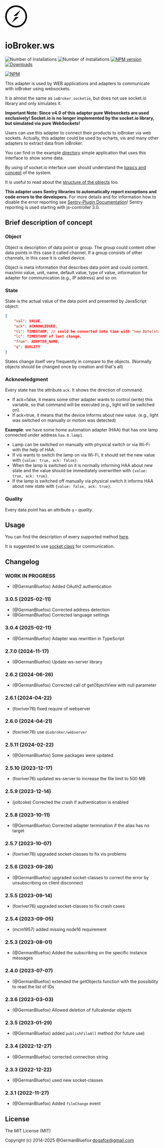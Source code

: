 ![Logo](admin/ws.png)
# ioBroker.ws

![Number of Installations](http://iobroker.live/badges/ws-installed.svg) ![Number of Installations](http://iobroker.live/badges/ws-stable.svg) [![NPM version](http://img.shields.io/npm/v/iobroker.ws.svg)](https://www.npmjs.com/package/iobroker.ws)
[![Downloads](https://img.shields.io/npm/dm/iobroker.ws.svg)](https://www.npmjs.com/package/iobroker.ws)

[![NPM](https://nodei.co/npm/iobroker.ws.png?downloads=true)](https://nodei.co/npm/iobroker.ws/)

This adapter is used by WEB applications and adapters to communicate with ioBroker using websockets.

It is almost the same as `ioBroker.socketio`, but does not use socket.io library and only simulates it.

**Important Note: Since v4.0 of this adapter pure Websockets are used exclusively! Socket.io is no longer implemented by the socket.io library, but simulated via pure WebSockets!**

Users can use this adapter to connect their products to ioBroker via web sockets.
Actually, this adapter could be used by echarts, vis and many other adapters to extract data from ioBroker.

You can find in the example [directory](https://github.com/ioBroker/ioBroker.ws/tree/master/example) simple application that uses this interface to show some data.

By using of socket.io interface user should understand the [basics and concept](https://github.com/ioBroker/ioBroker) of the system.

It is useful to read about the [structure of the objects](https://github.com/ioBroker/ioBroker/blob/master/doc/SCHEMA.md) too. 

**This adapter uses Sentry libraries to automatically report exceptions and code errors to the developers.** For more details and for information how to disable the error reporting see [Sentry-Plugin Documentation](https://github.com/ioBroker/plugin-sentry#plugin-sentry)! Sentry reporting is used starting with js-controller 3.0.

## Brief description of concept
### Object
Object is description of data point or group. The group could content other data points in this case it called channel. If a group consists of other channels, in this case it is called device. 

Object is meta information that describes data point and could content: max/min value, unit, name, default value, type of value, information for adapter for communication (e.g., IP address) and so on.

### State
State is the actual value of the data point and presented by JavaScript object: 
```json
{
    "val": VALUE, 
    "ack": ACKNOWLEDGED, 
    "ts": TIMESTAMP, // could be converted into time with "new Date(state.ts)" (In older version of js-controller - "new Date(state.ts * 1000)")
    "lc": TIMESTAMP of last change, 
    "from": ADAPTER_NAME, 
    "q": QUALITY
}
```

States change itself very frequently in compare to the objects. (Normally objects should be changed once by creation and that's all) 

### Acknowledgment
Every state has the attribute `ack`. It shows the direction of command. 
- If ack=false, it means some other adapter wants to control (write) this variable, so that command will be executed (e.g., light will be switched on).
- If ack=true, it means that the device informs about new value. (e.g., light was switched on manually or motion was detected)
 
**Example**: we have some home automation adapter (HAA) that has one lamp connected under address `haa.0.lamp1`. 
- Lamp can be switched on manually with physical switch or via Wi-Fi with the help of HAA. 
- If vis wants to switch the lamp on via Wi-Fi, it should set the new value with `{value: true, ack: false}`. 
- When the lamp is switched on it is normally informing HAA about new state and the value should be immediately overwritten with `{value: true, ack: true}`.
- If the lamp is switched off manually via physical switch it informs HAA about new state with `{value: false, ack: true}`. 

### Quality
Every data point has an attribute `q` - *quality*. 

## Usage
You can find the description of every supported method [here](https://github.com/ioBroker/ioBroker.socket-classes#web-methods).

It is suggested to use [socket class](https://github.com/ioBroker/socket-client) for communication. 

<!--
	Placeholder for the next version (at the beginning of the line):
	### **WORK IN PROGRESS**
-->

## Changelog
### **WORK IN PROGRESS**
* (@GermanBluefox) Added OAuth2 authentication

### 3.0.5 (2025-02-11)
* (@GermanBluefox) Corrected address detection
* (@GermanBluefox) Corrected language settings

### 3.0.4 (2025-02-11)
* (@GermanBluefox) Adapter was rewritten in TypeScript

### 2.7.0 (2024-11-17)
* (@GermanBluefox) Update ws-server library

### 2.6.2 (2024-06-26)
* (@GermanBluefox) Corrected call of getObjectView with null parameter

### 2.6.1 (2024-04-22)
* (foxriver76) fixed require of webserver

### 2.6.0 (2024-04-21)
* (foxriver76) use `@iobroker/webserver`

### 2.5.11 (2024-02-22)
* (@GermanBluefox) Some packages were updated

### 2.5.10 (2023-12-17)
* (foxriver76) updated ws-server to increase the file limit to 500 MB

### 2.5.9 (2023-12-14)
* (joltcoke) Corrected the crash if authentication is enabled

### 2.5.8 (2023-10-11)
* (@GermanBluefox) Corrected adapter termination if the alias has no target

### 2.5.7 (2023-10-07)
* (foxriver76) upgraded socket-classes to fix vis problems

### 2.5.6 (2023-09-28)
* (@GermanBluefox) upgraded socket-classes to correct the error by unsubscribing on client disconnect

### 2.5.5 (2023-09-14)
* (foxriver76) upgraded socket-classes to fix crash cases

### 2.5.4 (2023-09-05)
* (mcm1957) added missing node16 requirement

### 2.5.3 (2023-08-01)
* (@GermanBluefox) Added the subscribing on the specific instance messages

### 2.4.0 (2023-07-07)
* (@GermanBluefox) extended the getObjects function with the possibility to read the list of IDs

### 2.3.6 (2023-03-03)
* (@GermanBluefox) Allowed deletion of fullcalendar objects

### 2.3.5 (2023-01-29)
* (@GermanBluefox) added `publishFileAll` method (for future use)

### 2.3.4 (2022-12-27)
* (@GermanBluefox) corrected connection string

### 2.3.3 (2022-12-22)
* (@GermanBluefox) used new socket-classes

### 2.3.1 (2022-11-27)
* (@GermanBluefox) Added `fileChange` event

## License
The MIT License (MIT)

Copyright (c) 2014-2025 @GermanBluefox <dogafox@gmail.com>
